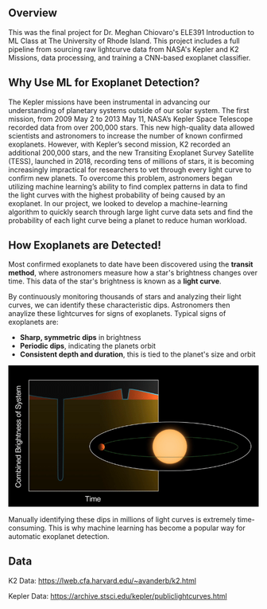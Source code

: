 ## Overview
This was the final project for Dr. Meghan Chiovaro's ELE391 Introduction to ML Class at The University of Rhode Island.  This project includes a full pipeline from sourcing raw lightcurve data from NASA's Kepler and K2 Missions, data processing, and training a CNN-based exoplanet classifier.

## Why Use ML for Exoplanet Detection?

The Kepler missions have been instrumental in advancing our understanding of planetary systems outside of our solar system.  The first mission, from 2009 May 2 to 2013 May 11, NASA’s Kepler Space Telescope recorded data from over 200,000 stars.  This new high-quality data allowed scientists and astronomers to increase the number of known confirmed exoplanets.  However, with Kepler’s second mission, K2 recorded an additional 200,000 stars, and the new Transiting Exoplanet Survey Satellite (TESS), launched in 2018, recording tens of millions of stars, it is becoming increasingly impractical for researchers to vet through every light curve to confirm new planets.  To overcome this problem, astronomers began utilizing machine learning’s ability to find complex patterns in data to find the light curves with the highest probability of being caused by an exoplanet.  In our project, we looked to develop a machine-learning algorithm to quickly search through large light curve data sets and find the probability of each light curve being a planet to reduce human workload.


## How Exoplanets are Detected!

Most confirmed exoplanets to date have been discovered using the **transit method**, where astronomers measure how a star's brightness changes over time. This data of the star's brightness is known as a **light curve**.

By continuously monitoring thousands of stars and analyzing their light curves, we can identify these characteristic dips.  Astronomers then anaylize these lightcurves for signs of exoplanets.  Typical signs of exoplanets are:

- **Sharp, symmetric dips** in brightness
- **Periodic dips**, indicating the planets orbit
- **Consistent depth and duration**, this is tied to the planet's size and orbit

![Light Curve gif](assets/lightcurve_gif.gif)

 Manually identifying these dips in millions of light curves is extremely time-consuming.  This is why machine learning has become a popular way for automatic exoplanet detection.

## Data

K2 Data: https://lweb.cfa.harvard.edu/~avanderb/k2.html

Kepler Data: https://archive.stsci.edu/kepler/publiclightcurves.html


